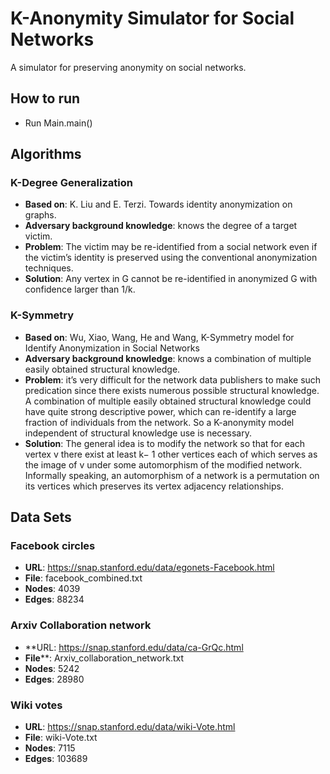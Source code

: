 # K-Anonymity Simulator for Social Networks
A simulator for preserving anonymity on social networks.
  
## How to run  
* Run Main.main()

## Algorithms  
### K-Degree Generalization 
* **Based on**: K. Liu and E. Terzi. Towards identity anonymization on graphs.
* **Adversary background knowledge**: knows the degree of a target victim.
* **Problem**: The victim may be re-identified from a social network even if the victim’s identity is preserved using the conventional anonymization techniques.
* **Solution**: Any vertex in G cannot be re-identified in anonymized G with confidence larger than 1/k.

### K-Symmetry
* **Based on**: Wu, Xiao, Wang, He and Wang, K-Symmetry model for Identify Anonymization in Social Networks
* **Adversary background knowledge**: knows a combination of multiple easily obtained structural knowledge. 
* **Problem**: it’s very difficult for the network data publishers to make such predication since there exists numerous possible structural knowledge. 
A combination of multiple easily obtained structural knowledge could have quite strong descriptive power, which can re-identify a large fraction of individuals from the network. 
So a K-anonymity model independent of structural knowledge use is necessary.
* **Solution**: The general idea is to modify the network so that for each vertex v there exist at least k− 1 other vertices each of which serves as the image of v under some automorphism of the modified network. 
Informally speaking, an automorphism of a network is a permutation on its vertices which preserves its vertex adjacency relationships.

## Data Sets  
### Facebook circles  
* **URL**:      https://snap.stanford.edu/data/egonets-Facebook.html  
* **File**:     facebook_combined.txt  
* **Nodes**:	4039   
* **Edges**:	88234  

### Arxiv Collaboration network 
* **URL:      https://snap.stanford.edu/data/ca-GrQc.html  
* **File****:     Arxiv_collaboration_network.txt  
* **Nodes**:	5242  
* **Edges**:	28980

### Wiki votes  
* **URL**:      https://snap.stanford.edu/data/wiki-Vote.html  
* **File**:     wiki-Vote.txt 
* **Nodes**:	7115  
* **Edges**:	103689    